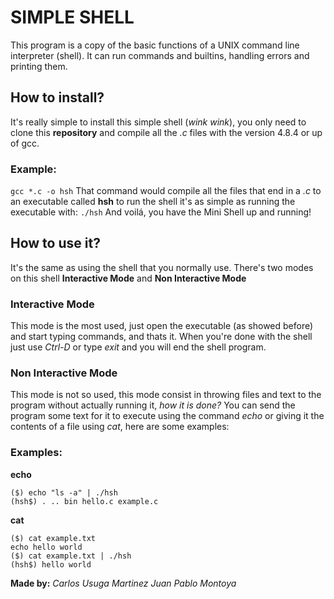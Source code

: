 # SIMPLE SHELL
This program is a copy of the basic functions of a UNIX command line interpreter (shell).
It can run commands and builtins, handling errors and printing them.

## How to install?
It's really simple to install this simple shell (*wink wink*), you only need to clone this **repository** and compile all the *.c* files with the version 4.8.4 or up of gcc.

### Example:
`gcc *.c -o hsh`
That command would compile all the files that end in a *.c* to an executable called **hsh**
to run the shell it's as simple as running the executable with:
`./hsh`
And voilá, you have the Mini Shell up and running!

## How to use it?
It's the same as using the shell that you normally use. There's two modes on this shell **Interactive Mode** and **Non Interactive Mode**

### Interactive Mode
This mode is the most used, just open the executable (as showed before) and start typing commands, and thats it.
When you're done with the shell just use *Ctrl-D* or type *exit* and you will end the shell program.

### Non Interactive Mode
This mode is not so used, this mode consist in throwing files and text to the program without actually running it, *how it is done?*
You can send the program some text for it to execute using the command *echo* or giving it the contents of a file using *cat*, here are some examples:

### Examples:
**echo**
```
($) echo "ls -a" | ./hsh
(hsh$) . .. bin hello.c example.c
```
**cat**
```
($) cat example.txt
echo hello world
($) cat example.txt | ./hsh
(hsh$) hello world
```

**Made by:**
*Carlos Usuga Martinez*
*Juan Pablo Montoya*
